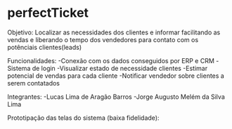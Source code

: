 # perfectTicket
Objetivo: Localizar as necessidades dos clientes e informar facilitando as vendas e liberando o tempo dos vendedores para contato com os potênciais clientes(leads)

Funcionalidades:
-Conexão com os dados conseguidos por ERP e CRM
-Sistema de login
-Visualizar estado de necessidade clientes
-Estimar potencial de vendas para cada cliente
-Notificar vendedor sobre clientes a serem contatados

Integrantes:
-Lucas Lima de Aragão Barros
-Jorge Augusto Melém da Silva Lima

Prototipação das telas do sistema (baixa fidelidade):
